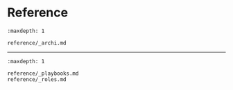 # Reference


```{toctree}
:maxdepth: 1

reference/_archi.md
```

------

```{toctree}
:maxdepth: 1

reference/_playbooks.md
reference/_roles.md
```

